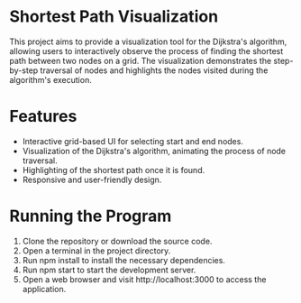 # Shortest Path Visualization
This project aims to provide a visualization tool for the Dijkstra's algorithm, allowing users to interactively observe the process of finding the shortest path between two nodes on a grid. The visualization demonstrates the step-by-step traversal of nodes and highlights the nodes visited during the algorithm's execution.

# Features
- Interactive grid-based UI for selecting start and end nodes.
- Visualization of the Dijkstra's algorithm, animating the process of node traversal.
- Highlighting of the shortest path once it is found.
- Responsive and user-friendly design.

# Running the Program
1. Clone the repository or download the source code.
2. Open a terminal in the project directory.
3. Run npm install to install the necessary dependencies.
4. Run npm start to start the development server.
5. Open a web browser and visit http://localhost:3000 to access the application.
